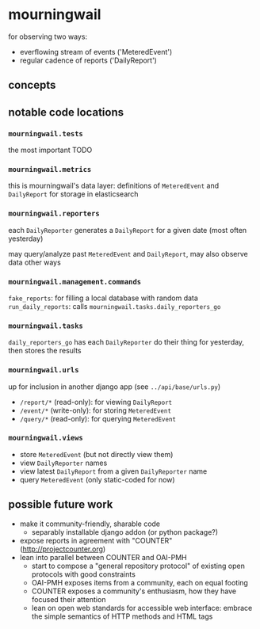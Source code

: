 # mourningwail
for observing two ways:
- everflowing stream of events ('MeteredEvent')
- regular cadence of reports ('DailyReport')

## concepts


## notable code locations

### `mourningwail.tests`
the most important TODO

### `mourningwail.metrics`
this is mourningwail's data layer: definitions of
`MeteredEvent` and `DailyReport` for storage in elasticsearch

### `mourningwail.reporters`
each `DailyReporter` generates a `DailyReport` for a given date (most often yesterday)

may query/analyze past `MeteredEvent` and `DailyReport`,
may also observe data other ways

### `mourningwail.management.commands`
`fake_reports`: for filling a local database with random data
`run_daily_reports`: calls `mourningwail.tasks.daily_reporters_go`

### `mourningwail.tasks`
`daily_reporters_go` has each `DailyReporter` do their thing
for yesterday, then stores the results

### `mourningwail.urls`
up for inclusion in another django app (see `../api/base/urls.py`)

- `/report/*` (read-only): for viewing `DailyReport`
- `/event/*` (write-only): for storing `MeteredEvent`
- `/query/*` (read-only): for querying `MeteredEvent`

### `mourningwail.views`
- store `MeteredEvent` (but not directly view them)
- view `DailyReporter` names
- view latest `DailyReport` from a given `DailyReporter` name
- query `MeteredEvent` (only static-coded for now)


## possible future work
- make it community-friendly, sharable code
    - separably installable django addon (or python package?)
- expose reports in agreement with "COUNTER" (http://projectcounter.org)
- lean into parallel between COUNTER and OAI-PMH
    - start to compose a "general repository protocol" of existing open protocols with good constraints
    - OAI-PMH exposes items from a community, each on equal footing
    - COUNTER exposes a community's enthusiasm, how they have focused their attention
    - lean on open web standards for accessible web interface: embrace the simple semantics of HTTP methods and HTML tags
